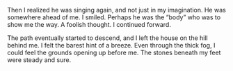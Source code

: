 Then I realized he was singing again, and not just in my imagination. He was somewhere ahead of me. I smiled. Perhaps he was the “body” who was to show me the way. A foolish thought. I continued forward.

The path eventually started to descend, and I left the house on the hill behind me. I felt the barest hint of a breeze. Even through the thick fog, I could feel the grounds opening up before me. The stones beneath my feet were steady and sure. 